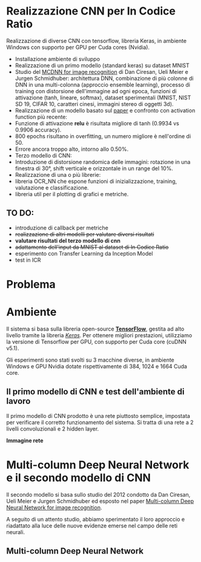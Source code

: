 # Realizzazione CNN per In Codice Ratio

Realizzazione di diverse CNN con tensorflow, libreria Keras, in ambiente Windows con supporto per GPU per Cuda cores (Nvidia).

- Installazione ambiente di sviluppo
- Realizzazione di un primo modello (standard keras) su dataset MNIST
- Studio del [MCDNN for image recognition](http://people.idsia.ch/~ciresan/data/cvpr2012.pdf) di Dan Ciresan, Ueli Meier e Jurgen Schmidhuber: architettura DNN, combinazione di più colonne di DNN in una multi-colonna (approccio ensemble learning), processo di training con distorsione dell'immagine ad ogni epoca, funzioni di attivazione (tanh, lineare, softmax), dataset sperimentali (MNIST, NIST SD 19, CIFAR 10, caratteri cinesi, immagini stereo di oggetti 3d).
- Realizzazione di un modello basato sul [paper](http://people.idsia.ch/~ciresan/data/cvpr2012.pdf) e confronto con activation function più recente:
 - Funzione di attivazione **relu** è risultata migliore di tanh (0.9934 vs 0.9906 accuracy).
 - 800 epochs risultano in overfitting, un numero migliore è nell'ordine di 50.
 - Errore ancora troppo alto, intorno allo 0.50%.
- Terzo modello di CNN:
 - Introduzione di distorsione randomica delle immagini: rotazione in una finestra di 30°, shift verticale e orizzontale in un range del 10%.
- Realizzazione di una o più librerie:
 - libreria OCR_NN che espone funzioni di inizializzazione, training, valutazione e classificazione.
 - libreria util per il plotting di grafici e metriche.

## TO DO:
* introduzione di callback per metriche
* ~~realizzazione di altri modelli per valutare diversi risultati~~
* **valutare risultati del terzo modello di cnn**
* ~~adattamento dell'input da MNIST al dataset di In Codice Ratio~~
* esperimento con Transfer Learning da Inception Model
* test in ICR

# Problema

# Ambiente

Il sistema si basa sulla libreria open-source [**TensorFlow**](https://www.tensorflow.org/), gestita ad alto livello tramite la libreria [*Keras*](https://keras.io/).
Per ottenere migliori prestazioni, utilizziamo la versione di Tensorflow per GPU, con supporto per Cuda core (cuDNN v5.1).

Gli esperimenti sono stati svolti su 3 macchine diverse, in ambiente Windows e GPU Nvidia dotate rispettivamente di 384, 1024 e 1664 Cuda core.

## Il primo modello di CNN e test dell'ambiente di lavoro

Il primo modello di CNN prodotto è una rete piuttosto semplice, impostata per verificare il corretto funzionamento del sistema.
Si tratta di una rete a 2 livelli convoluzionali e 2 hidden layer. 

**Immagine rete**

# Multi-column Deep Neural Network e il secondo modello di CNN

Il secondo modello si basa sullo studio del 2012 condotto da Dan Ciresan, Ueli Meier e Jurgen Schmidhuber ed esposto nel paper [Multi-column Deep Neural Network for image recognition](http://people.idsia.ch/~ciresan/data/cvpr2012.pdf). 

A seguito di un attento studio, abbiamo sperimentato il loro approccio e riadattato alla luce delle nuove evidenze emerse nel campo delle reti neurali.

## Multi-column Deep Neural Network
